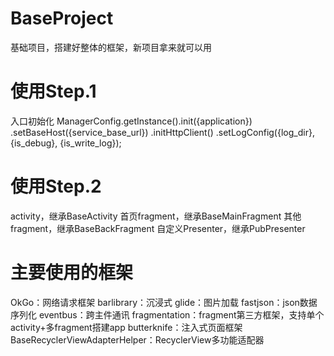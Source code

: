 # BaseProject
基础项目，搭建好整体的框架，新项目拿来就可以用


# 使用Step.1
入口初始化 
  ManagerConfig.getInstance().init({application})
                .setBaseHost({service_base_url})
                .initHttpClient()
                .setLogConfig({log_dir}, {is_debug}, {is_write_log});
                
# 使用Step.2
activity，继承BaseActivity
首页fragment，继承BaseMainFragment
其他fragment，继承BaseBackFragment
自定义Presenter，继承PubPresenter




# 主要使用的框架
OkGo：网络请求框架
barlibrary：沉浸式
glide：图片加载
fastjson：json数据序列化
eventbus：跨主件通讯
fragmentation：fragment第三方框架，支持单个activity+多fragment搭建app
butterknife：注入式页面框架
BaseRecyclerViewAdapterHelper：RecyclerView多功能适配器
